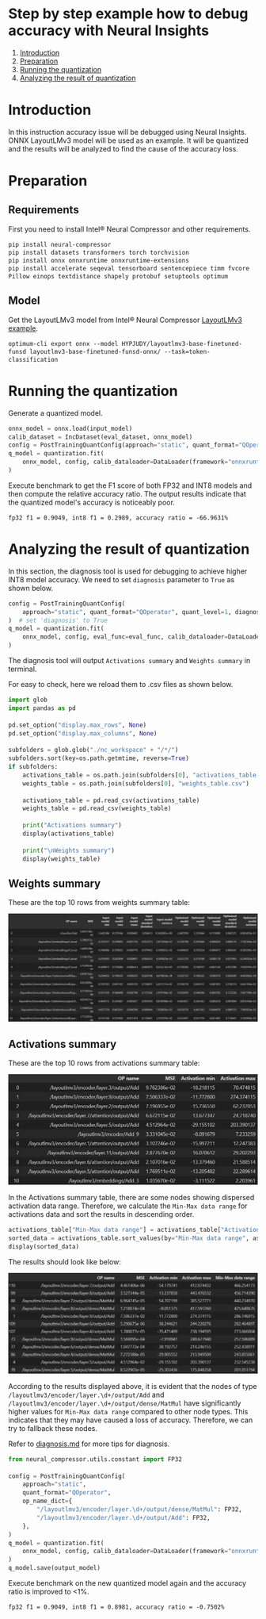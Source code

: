 # Step by step example how to debug accuracy with Neural Insights
1. [Introduction](#introduction)
2. [Preparation](#preparation)
3. [Running the quantization](#running-the-quantization)
4. [Analyzing the result of quantization](#-analyzing-the-result-of-quantization)

# Introduction
In this instruction accuracy issue will be debugged using Neural Insights. ONNX LayoutLMv3 model will be used as an example. It will be quantized and the results will be analyzed to find the cause of the accuracy loss.

# Preparation
## Requirements
First you need to install Intel® Neural Compressor and other requirements.
```shell
pip install neural-compressor 
pip install datasets transformers torch torchvision
pip install onnx onnxruntime onnxruntime-extensions
pip install accelerate seqeval tensorboard sentencepiece timm fvcore Pillow einops textdistance shapely protobuf setuptools optimum
```

## Model
Get the LayoutLMv3 model from Intel® Neural Compressor [LayoutLMv3 example](https://github.com/intel/neural-compressor/tree/master/examples/onnxrt/nlp/huggingface_model/token_classification/layoutlmv3/quantization/ptq_static).
```shell
optimum-cli export onnx --model HYPJUDY/layoutlmv3-base-finetuned-funsd layoutlmv3-base-finetuned-funsd-onnx/ --task=token-classification
```

# Running the quantization
Generate a quantized model.
```python
onnx_model = onnx.load(input_model)
calib_dataset = IncDataset(eval_dataset, onnx_model)
config = PostTrainingQuantConfig(approach="static", quant_format="QOperator")
q_model = quantization.fit(
    onnx_model, config, calib_dataloader=DataLoader(framework="onnxruntime", dataset=calib_dataset)
)
```

Execute benchmark to get the F1 score of both FP32 and INT8 models and then compute the relative accuracy ratio.
The output results indicate that the quantized model's accuracy is noticeably poor.

```
fp32 f1 = 0.9049, int8 f1 = 0.2989, accuracy ratio = -66.9631%
```

# Analyzing the result of quantization
In this section, the diagnosis tool is used for debugging to achieve higher INT8 model accuracy.
We need to set `diagnosis` parameter to `True` as shown below.
```python
config = PostTrainingQuantConfig(
    approach="static", quant_format="QOperator", quant_level=1, diagnosis=True
)  # set 'diagnosis' to True
q_model = quantization.fit(
    onnx_model, config, eval_func=eval_func, calib_dataloader=DataLoader(framework="onnxruntime", dataset=calib_dataset)
)
```
The diagnosis tool will output `Activations summary` and `Weights summary` in terminal. 

For easy to check, here we reload them to .csv files as shown below.
```python
import glob
import pandas as pd

pd.set_option("display.max_rows", None)
pd.set_option("display.max_columns", None)

subfolders = glob.glob("./nc_workspace" + "/*/")
subfolders.sort(key=os.path.getmtime, reverse=True)
if subfolders:
    activations_table = os.path.join(subfolders[0], "activations_table.csv")
    weights_table = os.path.join(subfolders[0], "weights_table.csv")

    activations_table = pd.read_csv(activations_table)
    weights_table = pd.read_csv(weights_table)

    print("Activations summary")
    display(activations_table)

    print("\nWeights summary")
    display(weights_table)
```

## Weights summary
These are the top 10 rows from weights summary table:

![weights_summary_onnx](./imgs/weights_summary_onnx.jpg)

## Activations summary
These are the top 10 rows from activations summary table:

![activations_summary_onnx](./imgs/activations_summary_onnx.jpg)

In the Activations summary table, there are some nodes showing dispersed activation data range. Therefore, we calculate the `Min-Max data range` for activations data and sort the results in descending order.

```python
activations_table["Min-Max data range"] = activations_table["Activation max"] - activations_table["Activation min"]
sorted_data = activations_table.sort_values(by="Min-Max data range", ascending=False)
display(sorted_data)
```

The results should look like below:

![min-max](./imgs/min-max.jpg)

According to the results displayed above, it is evident that the nodes of type `/layoutlmv3/encoder/layer.\d+/output/Add` and `/layoutlmv3/encoder/layer.\d+/output/dense/MatMul` have significantly higher values for `Min-Max data range` compared to other node types. This indicates that they may have caused a loss of accuracy. Therefore, we can try to fallback these nodes.

Refer to [diagnosis.md](https://github.com/intel/neural-compressor/blob/master/docs/source/diagnosis.md) for more tips for diagnosis.

```python
from neural_compressor.utils.constant import FP32

config = PostTrainingQuantConfig(
    approach="static",
    quant_format="QOperator",
    op_name_dict={
        "/layoutlmv3/encoder/layer.\d+/output/dense/MatMul": FP32,
        "/layoutlmv3/encoder/layer.\d+/output/Add": FP32,
    },
)
q_model = quantization.fit(
    onnx_model, config, calib_dataloader=DataLoader(framework="onnxruntime", dataset=calib_dataset)
)
q_model.save(output_model)
```

Execute benchmark on the new quantized model again and the accuracy ratio is improved to <1%.
```
fp32 f1 = 0.9049, int8 f1 = 0.8981, accuracy ratio = -0.7502%
```
